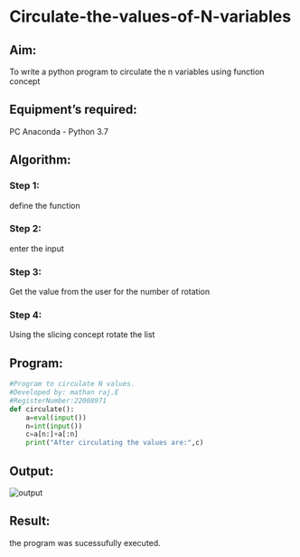 # Circulate-the-values-of-N-variables
## Aim:
To write a python program to circulate the n variables using function concept
## Equipment’s required:
PC
Anaconda - Python 3.7
## Algorithm: 
### Step 1:
define the function
### Step 2: 
enter the input
### Step 3: 
Get the value from the user for the number of rotation
### Step 4: 
Using the slicing concept rotate the list

## Program:
```python
#Program to circulate N values.
#Developed by: mathan raj.E
#RegisterNumber:22008971
def circulate():
    a=eval(input())
    n=int(input())
    c=a[n:]+a[:n]
    print("After circulating the values are:",c)
```

## Output:
![output](cir.n.png)

## Result:
the program was sucessufully executed.
